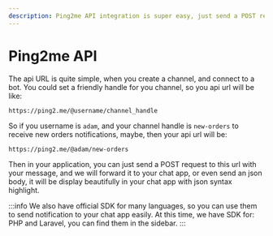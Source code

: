 ```yaml
---
description: Ping2me API integration is super easy, just send a POST request to our endpoint with your message.
---
```


# Ping2me API

The api URL is quite simple, when you create a channel, and connect to a bot. You could set a friendly handle for you channel, so you api url will be like:

```
https://ping2.me/@username/channel_handle
```

So if you username is `adam`, and your channel handle is `new-orders` to receive new orders notifications, maybe, then your api url will be:

```
https://ping2.me/@adam/new-orders
```

Then in your application, you can just send a POST request to this url with your message, and we will forward it to your chat app, or even send an json body, it will be display beautifully in your chat app with json syntax highlight.

:::info
We also have official SDK for many languages, so you can use them to send notification to your chat app easily.
At this time, we have SDK for: PHP and Laravel, you can find them in the sidebar.
:::